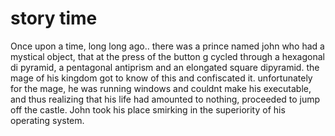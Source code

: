 # story time

Once upon a time, long long ago.. there was a prince named john who had a mystical object, that at the press of the button g cycled through a hexagonal di pyramid, a pentagonal antiprism and an elongated square dipyramid. the mage of his kingdom got to know of this and confiscated it. unfortunately for the mage, he was running windows and couldnt make his executable, and thus realizing that his life had amounted to nothing, proceeded to jump off the castle. John took his place smirking in the superiority of his operating system.